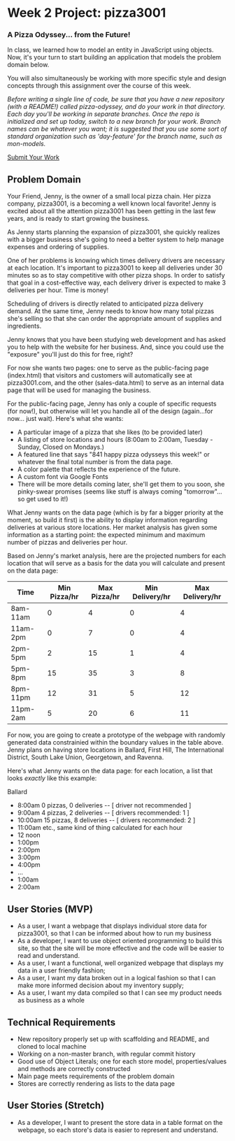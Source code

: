# Week 2 Project: pizza3001
### A Pizza Odyssey... from the Future!

In class, we learned how to model an entity in JavaScript using objects. Now, it's your turn to start building an application that models the problem domain below.

You will also simultaneously be working with more specific style and design concepts through this assignment over the course of this week.

*Before writing a single line of code, be sure that you have a new repository (with a README!) called pizza-odyssey, and do your work in that directory. Each day you'll be working in separate branches. Once the repo is initialized and set up today, switch to a new branch for your work. Branch names can be whatever you want; it is suggested that you use some sort of standard organization such as 'day-feature' for the branch name, such as mon-models.*

[Submit Your Work](https://canvas.instructure.com/courses/996678/assignments/4420835)

## Problem Domain
Your Friend, Jenny, is the owner of a small local pizza chain. Her pizza company, pizza3001, is a becoming a well known local favorite! Jenny is excited about all the attention pizza3001 has been getting in the last few years, and is ready to start growing the business.

As Jenny starts planning the expansion of pizza3001, she quickly realizes with a bigger business she's going to need a better system to help manage expenses and ordering of supplies.

One of her problems is knowing which times delivery drivers are necessary at each location. It's important to pizza3001 to keep all deliveries under 30 minutes so as to stay competitive with other pizza shops. In order to satisfy that goal in a cost-effective way, each delivery driver is expected to make 3 deliveries per hour. Time is money!

Scheduling of drivers is directly related to anticipated pizza delivery demand. At the same time, Jenny needs to know how many total pizzas she's selling so that she can order the appropriate amount of supplies and ingredients.

Jenny knows that you have been studying web development and has asked you to help with the website for her business. And, since you could use the "exposure" you'll just do this for free, right?

For now she wants two pages: one to serve as the public-facing page (index.html) that visitors and customers will automatically see at pizza3001.com, and the other (sales-data.html) to serve as an internal data page that will be used for managing the business.

For the public-facing page, Jenny has only a couple of specific requests (for now!), but otherwise will let you handle all of the design (again...for now... just wait). Here's what she wants:

- A particular image of a pizza that she likes (to be provided later)
- A listing of store locations and hours (8:00am to 2:00am, Tuesday - Sunday, Closed on Mondays.)
- A featured line that says "841 happy pizza odysseys this week!" or whatever the final total number is from the data page.
- A color palette that reflects the experience of the future.
- A custom font via Google Fonts
- There will be more details coming later, she'll get them to you soon, she pinky-swear promises (seems like stuff is always coming "tomorrow"... so get used to it!)

What Jenny wants on the data page (which is by far a bigger priority at the moment, so build it first) is the ability to display information regarding deliveries at various store locations. Her market analysis has given some information as a starting point: the expected minimum and maximum number of pizzas and deliveries per hour.

Based on Jenny's market analysis, here are the projected numbers for each location that will serve as a basis for the data you will calculate and present on the data page:

| Time  | Min Pizza/hr  | Max Pizza/hr | Min Delivery/hr | Max Delivery/hr  |
|---|---|---|---|---|
| 8am-11am  | 0  | 4  | 0 | 4 |
| 11am-2pm  | 0  | 7  | 0 | 4 |
| 2pm-5pm  | 2  | 15  | 1 | 4 |
| 5pm-8pm  | 15  | 35  | 3 | 8 |
| 8pm-11pm  | 12  | 31  | 5 | 12 |
| 11pm-2am  | 5  | 20  | 6 | 11 |   

For now, you are going to create a prototype of the webpage with randomly generated data constrainied within the boundary values in the table above. Jenny plans on having store locations in Ballard, First Hill, The International District, South Lake Union, Georgetown, and Ravenna.

Here's what Jenny wants on the data page: for each location, a list that looks *exactly* like this example:

Ballard
- 8:00am 0 pizzas, 0 deliveries -- [ driver not recommended ]
- 9:00am 4 pizzas, 2 deliveries -- [ drivers recommended: 1 ]
- 10:00am 15 pizzas, 8 deliveries -- [ drivers recommended: 2 ]
- 11:00am etc., same kind of thing calculated for each hour
- 12 noon
- 1:00pm
- 2:00pm
- 3:00pm
- 4:00pm
- ...
- 1:00am
- 2:00am

## User Stories (MVP)
 - As a user, I want a webpage that displays individual store data for pizza3001, so that I can be informed about how to run my business
 - As a developer, I want to use object oriented programming to build this site, so that the site will be more effective and the code will be easier to read and understand.
 - As a user, I want a functional, well organized webpage that displays my data in a user friendly fashion;
- As a user, I want my data broken out in a logical fashion so that I can make more informed decision about my inventory supply;
- As a user, I want my data compiled so that I can see my product needs as business as a whole

## Technical Requirements
 - New repository properly set up with scaffolding and README, and cloned to local machine
 - Working on a non-master branch, with regular commit history
 - Good use of Object Literals; one for each store model, properties/values and methods are correctly constructed
 - Main page meets requirements of the problem domain
 - Stores are correctly rendering as lists to the data page

## User Stories (Stretch)
 - As a developer, I want to present the store data in a table format on the webpage, so each store's data is easier to represent and understand.
